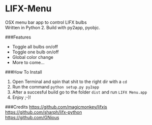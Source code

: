 LIFX-Menu
=========

OSX menu bar app to control LIFX bulbs  
Written in Python 2. Build with py2app, pyobjc.

###Features
- Toggle all bulbs on/off
- Toggle one bulb on/off
- Global color change
- More to come...

###How To Install
1. Open Terminal and spin that shit to the right dir with a `cd`
2. Run the command `python setup.py py2app`
3. After a succesful build go to the folder `dist` and run `LIFX Menu.app`
4. Enjoy ;-)!

###Credits
https://github.com/magicmonkey/lifxjs  
https://github.com/sharph/lifx-python  
https://github.com/GNious
